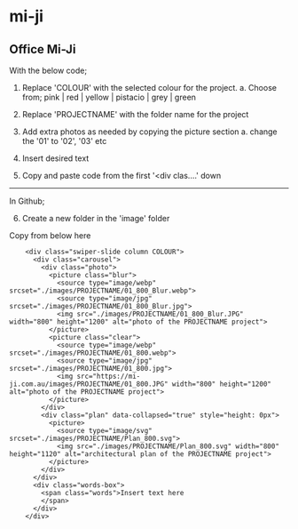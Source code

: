 # mi-ji
Office Mi-Ji
--------------------------------
With the below code;

1. Replace 'COLOUR' with the selected colour for the project.
  a. Choose from; pink | red | yellow | pistacio | grey | green

2. Replace 'PROJECTNAME' with the folder name for the project 

3. Add extra photos as needed by copying the picture section
  a. change the '01' to '02', '03' etc

4. Insert desired text 

5. Copy and paste code from the first '<div clas....' down

--------------------------------
In Github;

6. Create a new folder in the 'image' folder

Copy from below here

        <div class="swiper-slide column COLOUR">
          <div class="carousel">
            <div class="photo">
              <picture class="blur">
                <source type="image/webp" srcset="./images/PROJECTNAME/01_800_Blur.webp">
                <source type="image/jpg" srcset="./images/PROJECTNAME/01_800_Blur.jpg">
                <img src="./images/PROJECTNAME/01_800_Blur.JPG" width="800" height="1200" alt="photo of the PROJECTNAME project">
              </picture>
              <picture class="clear">
                <source type="image/webp" srcset="./images/PROJECTNAME/01_800.webp">
                <source type="image/jpg" srcset="./images/PROJECTNAME/01_800.jpg">
                <img src="https://mi-ji.com.au/images/PROJECTNAME/01_800.JPG" width="800" height="1200" alt="photo of the PROJECTNAME project">
              </picture>
            </div>
            <div class="plan" data-collapsed="true" style="height: 0px">
              <picture>
                <source type="image/svg" srcset="./images/PROJECTNAME/Plan_800.svg">
                <img src="./images/PROJECTNAME/Plan_800.svg" width="800" height="1120" alt="architectural plan of the PROJECTNAME project">
              </picture>
            </div>
          </div>
          <div class="words-box">
            <span class="words">Insert text here
            </span>
          </div>
        </div>
